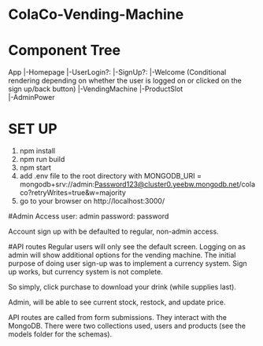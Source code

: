 # ColaCo-Vending-Machine

# Component Tree
App
|-Homepage
  |-UserLogin?: |-SignUp?: |-Welcome (Conditional rendering depending on whether the user is logged on or clicked on the sign up/back button)
    |-VendingMachine
    |-ProductSlot  
      |-AdminPower

# SET UP
1. npm install
2. npm run build
3. npm start
4. add .env file to the root directory with MONGODB_URI = mongodb+srv://admin:Password123@cluster0.yeebw.mongodb.net/colaco?retryWrites=true&w=majority
5. go to your browser on http://localhost:3000/

#Admin Access
user: admin
password: password

Account sign up with be defaulted to regular, non-admin access.

#API routes
Regular users will only see the default screen. Logging on as admin will show additional options for the vending machine. The initial purpose of doing user sign-up was to implement a currency system. Sign up works, but currency system is not complete.

So simply, click purchase to download your drink (while supplies last).

Admin, will be able to see current stock, restock, and update price.

API routes are called from form submissions. They interact with the MongoDB. There were two collections used, users and products (see the models folder for the schemas).
